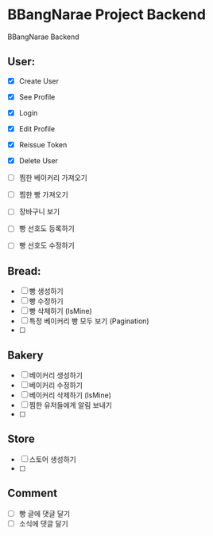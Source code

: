 # BBangNarae Project Backend

BBangNarae Backend

## User:
- [x] Create User
- [x] See Profile
- [x] Login
- [x] Edit Profile
- [x] Reissue Token
- [x] Delete User
- [ ] 찜한 베이커리 가져오기
- [ ] 찜한 빵 가져오기
- [ ] 장바구니 보기
- [ ] 빵 선호도 등록하기
- [ ] 빵 선호도 수정하기


## Bread:
- [ ] 빵 생성하기
- [ ] 빵 수정하기
- [ ] 빵 삭제하기 (IsMine)
- [ ] 특정 베이커리 빵 모두 보기 (Pagination)
- [ ] 

## Bakery
- [ ] 베이커리 생성하기
- [ ] 베이커리 수정하기
- [ ] 베이커리 삭제하기 (IsMine)
- [ ] 찜한 유저들에게 알림 보내기
- [ ] 

## Store
- [ ] 스토어 생성하기
- [ ] 

## Comment
- [ ] 빵 글에 댓글 달기
- [ ] 소식에 댓글 달기